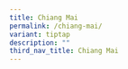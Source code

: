 ```yaml
---
title: Chiang Mai
permalink: /chiang-mai/
variant: tiptap
description: ""
third_nav_title: Chiang Mai
---
```

<p></p>
